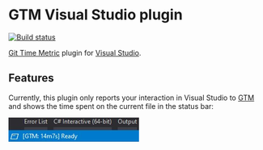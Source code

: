 # GTM Visual Studio plugin

[![Build
status](https://dev.azure.com/jjones/gtm-visualstudio-plugin/_apis/build/status/gtm-visualstudio-plugin-CI?branchName=master)](https://dev.azure.com/jjones/gtm-visualstudio-plugin/_build/latest?definitionId=21&branchName=master)

[Git Time Metric](https://github.com/git-time-metric/gtm) plugin for [Visual
Studio](https://visualstudio.com/).

## Features

Currently, this plugin only reports your interaction in Visual Studio to
[GTM]((https://github.com/git-time-metric/gtm)) and shows the time spent on the
current file in the status bar:

![GTM time in status bar](img/status-bar.png)
